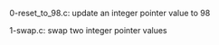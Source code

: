 0-reset_to_98.c:
    update an integer pointer value to 98

1-swap.c:
    swap two integer pointer values

